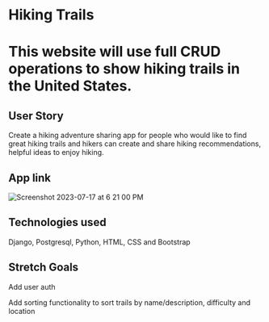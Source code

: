 #  Hiking Trails
# This website will use full CRUD operations to show hiking trails in the United States. 


## User Story

Create a hiking adventure sharing app for people who would like to find great hiking trails and hikers can create and share hiking recommendations, helpful ideas to enjoy hiking.

## App link  

![Screenshot 2023-07-17 at 6 21 00 PM](https://github.com/abulfs89/express-diets/assets/132204123/612ab1d9-127f-4665-8d31-99476a98f78f)


## Technologies used
Django, Postgresql, Python, HTML, CSS and Bootstrap

## Stretch Goals
Add user auth 

Add sorting functionality to sort trails by name/description, difficulty and location

